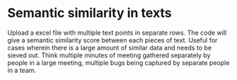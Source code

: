# Semantic similarity in texts
Upload a excel file with multiple text points in separate rows. The code will give a semantic similarity score between each pieces of text.
Useful for cases wherein there is a large amount of similar data and needs to be sieved out.
Think multiple minutes of meeting gathered separately by people in a large meeting, multiple bugs being captured by separate people in a team.
